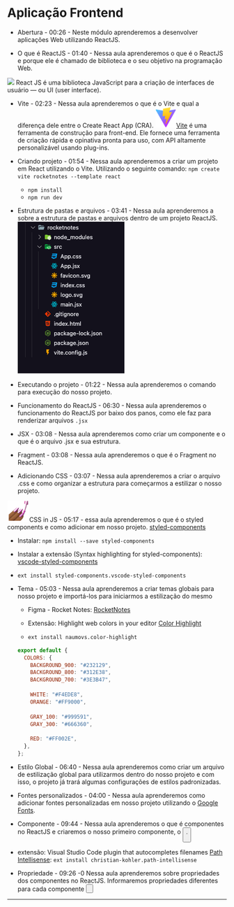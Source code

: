 # Aplicação Frontend

- Abertura - 00:26 - Neste módulo aprenderemos a desenvolver aplicações Web utilizando ReactJS.

- O que é ReactJS - 01:40 - Nessa aula aprenderemos o que é o ReactJS e porque ele é chamado de biblioteca e o seu objetivo na programação Web.

<img src="https://upload.wikimedia.org/wikipedia/commons/thumb/a/a7/React-icon.svg/1200px-React-icon.svg.png" width="5%"> React JS é uma biblioteca JavaScript para a criação de interfaces de usuário — ou UI (user interface).

- Vite - 02:23 - Nessa aula aprenderemos o que é o Vite e qual a diferença dele entre o Create React App (CRA).
  <img src="./img/logo_vitejs.svg" width="10%">[Vite](https://github.com/vitejs/vite) é uma ferramenta de construção para front-end. Ele fornece uma ferramenta de criação rápida e opinativa pronta para uso, com API altamente personalizável usando plug-ins.

- Criando projeto - 01:54 - Nessa aula aprenderemos a criar um projeto em React utilizando o Vite. Utilizando o seguinte comando: `npm create vite rocketnotes --template react`

  - `npm install`
  - `npm run dev`

- Estrutura de pastas e arquivos - 03:41 - Nessa aula aprenderemos a sobre a estrutura de pastas e arquivos dentro de um projeto ReactJS.
  <img src="./img/estrutura-pastas-arquivos.png">

- Executando o projeto - 01:22 - Nessa aula aprenderemos o comando para execução do nosso projeto.

- Funcionamento do ReactJS - 06:30 - Nessa aula aprenderemos o funcionamento do ReactJS por baixo dos panos, como ele faz para renderizar arquivos `.jsx`

- JSX - 03:08 - Nessa aula aprenderemos como criar um componente e o que é o arquivo .jsx e sua estrutura.

- Fragment - 03:08 - Nessa aula aprenderemos o que é o Fragment no ReactJS.

- Adicionando CSS - 03:07 - Nessa aula aprenderemos a criar o arquivo .css e como organizar a estrutura para começarmos a estilizar o nosso projeto.

<img src="./img/styled_comp_logo.png" width="10%">CSS in JS - 05:17 - essa aula aprenderemos o que é o styled components e como adicionar em nosso projeto. [styled-components](https://styled-components.com/)

- Instalar: `npm install --save styled-components`
- Instalar a extensão (Syntax highlighting for styled-components): [vscode-styled-components](https://marketplace.visualstudio.com/items?itemName=styled-components.vscode-styled-components)
- `ext install styled-components.vscode-styled-components`

- Tema - 05:03 - Nessa aula aprenderemos a criar temas globais para nosso projeto e importá-los para iniciarmos a estilização do mesmo

  - Figma - Rocket Notes: [RocketNotes](https://www.figma.com/file/PkV4fuIHaYcBHG7ZcfUXPX/RocketNotes?node-id=0%3A1)

  - Extensão: Highlight web colors in your editor [Color Highlight](https://marketplace.visualstudio.com/items?itemName=naumovs.color-highlight)
  - `ext install naumovs.color-highlight`

  ```js
  export default {
    COLORS: {
      BACKGROUND_900: "#232129",
      BACKGROUND_800: "#312E38",
      BACKGROUND_700: "#3E3B47",

      WHITE: "#F4EDE8",
      ORANGE: "#FF9000",

      GRAY_100: "#999591",
      GRAY_300: "#666360",

      RED: "#FF002E",
    },
  };
  ```

- Estilo Global - 06:40 - Nessa aula aprenderemos como criar um arquivo de estilização global para utilizarmos dentro do nosso projeto e com isso, o projeto já trará algumas configurações de estilos padronizadas.

- Fontes personalizados - 04:00 - Nessa aula aprenderemos como adicionar fontes personalizadas em nosso projeto utilizando o [Google Fonts](https://fonts.google.com/).

- Componente - 09:44 - Nessa aula aprenderemos o que é componentes no ReactJS e criaremos o nosso primeiro componente, o _<Button />_.
- extensão: Visual Studio Code plugin that autocompletes filenames [Path Intellisense](https://marketplace.visualstudio.com/items?itemName=christian-kohler.path-intellisense): `ext install christian-kohler.path-intellisense`

- Propriedade - 09:26 -0 Nessa aula aprenderemos sobre propriedades dos componentes no ReactJS. Informaremos propriedades diferentes para cada componente _<Button />_

---
